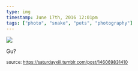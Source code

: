 ```yaml
---
type: img
timestamp: June 17th, 2016 12:01pm
tags: ["photo", "snake", "pets", "photography"]
---
```

<img src="https://saturdayxiii.github.io/media/146069831410.jpg"/>
                                                                                          
Gu?
 
                                    
                
                
                
                
                                
<small>source: https://saturdayxiii.tumblr.com/post/146069831410</small>